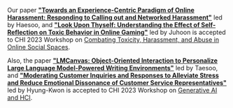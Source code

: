 Our paper **["Towards an Experience-Centric Paradigm of Online Harassment: Responding to Calling out and Networked Harassment"](https://kixlab.github.io/website-files/2023/chi2023-workshop-callout-paper.pdf)** led by Haesoo, and **["Look Upon Thyself: Understanding the Effect of Self-Reflection on Toxic Behavior in Online Gaming"](https://kixlab.github.io/website-files/2023/chi2023-workshop-toxicity-paper.pdf)** led by Juhoon is accepted to CHI 2023 Workshop on [Combating Toxicity, Harassment, and Abuse in Online Social Spaces](https://combatingonlinetoxicity.sites.uu.nl/).

Also, the paper **["LMCanvas: Object-Oriented Interaction to Personalize Large Language Model-Powered Writing Environments"](https://kixlab.github.io/website-files/2023/chi2023-workshop-lmcanvas-paper.pdf)** led by Taesoo, and **["Moderating Customer Inquiries and Responses to Alleviate Stress
and Reduce Emotional Dissonance of Customer Service Representatives"](https://kixlab.github.io/website-files/2023/chi2023-workshop-customer-paper.pdf)** led by Hyung-Kwon is accepted to CHI 2023 Workshop on [Generative AI and HCI](https://generativeaiandhci.github.io/).
